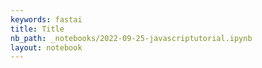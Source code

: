 ```yaml
---
keywords: fastai
title: Title
nb_path: _notebooks/2022-09-25-javascriptutorial.ipynb
layout: notebook
---
```


<!--
#################################################
### THIS FILE WAS AUTOGENERATED! DO NOT EDIT! ###
#################################################
# file to edit: _notebooks/2022-09-25-javascriptutorial.ipynb
-->

<div class="container" id="notebook-container">
        
</div>
 

